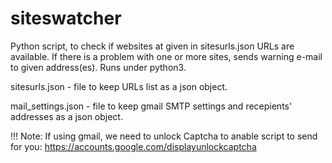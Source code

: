 # siteswatcher
Python script, to check if websites at given in sitesurls.json URLs are available. If there is a problem with one or more sites, sends warning e-mail to given address(es). Runs under python3.


sitesurls.json - file to keep URLs list as a json object.

mail_settings.json  - file to keep gmail SMTP settings and recepients' addresses as a json object.

!!! Note:
If using gmail, we need to unlock Captcha to anable script to send for you: https://accounts.google.com/displayunlockcaptcha 

